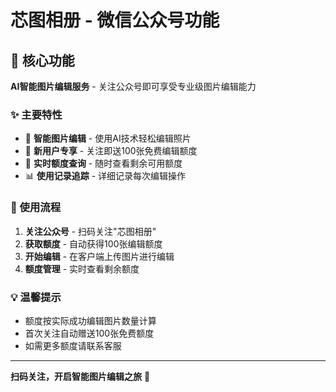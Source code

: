 # 芯图相册 - 微信公众号功能

## 📱 核心功能

**AI智能图片编辑服务** - 关注公众号即可享受专业级图片编辑能力

### ✨ 主要特性

- 🎨 **智能图片编辑** - 使用AI技术轻松编辑照片
- 💯 **新用户专享** - 关注即送100张免费编辑额度
- 🔄 **实时额度查询** - 随时查看剩余可用额度
- 📊 **使用记录追踪** - 详细记录每次编辑操作

### 🎯 使用流程

1. **关注公众号** - 扫码关注"芯图相册"
2. **获取额度** - 自动获得100张编辑额度
3. **开始编辑** - 在客户端上传图片进行编辑
4. **额度管理** - 实时查看剩余额度

### 💡 温馨提示

- 额度按实际成功编辑图片数量计算
- 首次关注自动赠送100张免费额度
- 如需更多额度请联系客服

---

**扫码关注，开启智能图片编辑之旅** 🚀
